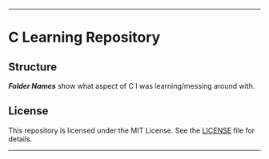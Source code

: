 
---

# C Learning Repository

## Structure 

_**Folder Names**_ show what aspect of C I was learning/messing around with.

## License

This repository is licensed under the MIT License. See the [LICENSE](LICENSE) file for details.

---

